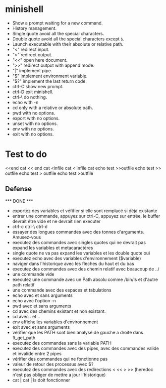 # minishell

- Show a prompt waiting for a new command.
- History management.
- Single quote avoid all the special characters.
- Double quote avoid all the special characters except `$`.
- Launch executable with their absolute or relative path.
- "<" redirect input.
- ">" redirect output.
- "<<" open here document.
- ">>" redirect output with append mode.
- "|" implement pipe.
- "$" implement environment variable.
- "$?" implement the last return code.
- ctrl-C show new prompt.
- ctrl-D exit minishell.
- ctrl-\ do nothing.
- echo with -n
- cd only with a relative or absolute path.
- pwd with no options.
- export with no options.
- unset with no options.
- env with no options.
- exit  with no options.

# Test to do

<<end cat
<< end cat
<infile cat
< infile cat
echo test >>outfile
echo test >> outfile
echo test > outfile
echo test >outfile

## Defense ##

*** DONE ***

- exportez des variables et véfifier si elle sont remplacé si déjà existante
- entrer une commande, appuyez sur ctrl-C, appuyez sur entrée, le buffer devrait être vide et ne devrait rien executer
- ctrl-c ctrl-\ ctrl-d
- essayer des longues commandes avec des tonnes d'arguments. Amusez-vous
- executez des commandes avec singles quotes qui ne devrait pas expand les variables et metacaractères
- single quote ne va pas expand les variables et les double quote oui
- executez echo avec des variables d'environnement ($variable)
- naviger dans l'historique avec les flèches du haut et du bas
- executez des commandes avec des chemin relatif avec beaucoup de ../
- une commande vide
- executez une commande avec un Path absolu comme /bin/ls et d'autre path relatif
- une commande avec des espaces et tabulations
- echo avec et sans arguments
- echo avec l'option -n
- pwd avec et sans arguments
- cd avec des chemins existant et non existant.
- cd avec . et ..
- env affiche les variables d'environnement
- exit avec et sans arguments
- vérifier que les PATH sont bien analysé de gauche a droite dans ft_get_path
- executez des commandes sans la variable PATH
- executez des commandes avec des pipes, avec des commandes valide et invalide entre 2 pipes
- vérifier des commandes qui ne fonctionne pas
- valeur de retour des processus avec $?
- executez des commandes avec des redirections < << > >> (heredoc n'est pas obliger de mettre a jour l'historique)
- cat | cat | ls doit fonctionner


